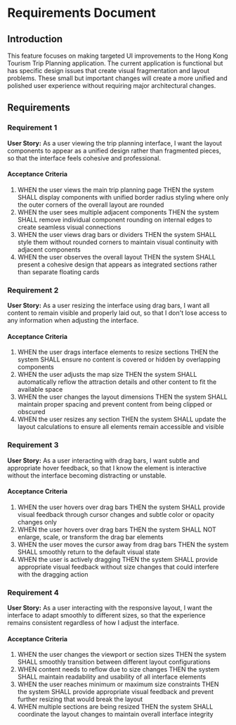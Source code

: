 # Requirements Document

## Introduction

This feature focuses on making targeted UI improvements to the Hong Kong Tourism Trip Planning application. The current application is functional but has specific design issues that create visual fragmentation and layout problems. These small but important changes will create a more unified and polished user experience without requiring major architectural changes.

## Requirements

### Requirement 1

**User Story:** As a user viewing the trip planning interface, I want the layout components to appear as a unified design rather than fragmented pieces, so that the interface feels cohesive and professional.

#### Acceptance Criteria

1. WHEN the user views the main trip planning page THEN the system SHALL display components with unified border radius styling where only the outer corners of the overall layout are rounded
2. WHEN the user sees multiple adjacent components THEN the system SHALL remove individual component rounding on internal edges to create seamless visual connections
3. WHEN the user views drag bars or dividers THEN the system SHALL style them without rounded corners to maintain visual continuity with adjacent components
4. WHEN the user observes the overall layout THEN the system SHALL present a cohesive design that appears as integrated sections rather than separate floating cards

### Requirement 2

**User Story:** As a user resizing the interface using drag bars, I want all content to remain visible and properly laid out, so that I don't lose access to any information when adjusting the interface.

#### Acceptance Criteria

1. WHEN the user drags interface elements to resize sections THEN the system SHALL ensure no content is covered or hidden by overlapping components
2. WHEN the user adjusts the map size THEN the system SHALL automatically reflow the attraction details and other content to fit the available space
3. WHEN the user changes the layout dimensions THEN the system SHALL maintain proper spacing and prevent content from being clipped or obscured
4. WHEN the user resizes any section THEN the system SHALL update the layout calculations to ensure all elements remain accessible and visible

### Requirement 3

**User Story:** As a user interacting with drag bars, I want subtle and appropriate hover feedback, so that I know the element is interactive without the interface becoming distracting or unstable.

#### Acceptance Criteria

1. WHEN the user hovers over drag bars THEN the system SHALL provide visual feedback through cursor changes and subtle color or opacity changes only
2. WHEN the user hovers over drag bars THEN the system SHALL NOT enlarge, scale, or transform the drag bar elements
3. WHEN the user moves the cursor away from drag bars THEN the system SHALL smoothly return to the default visual state
4. WHEN the user is actively dragging THEN the system SHALL provide appropriate visual feedback without size changes that could interfere with the dragging action

### Requirement 4

**User Story:** As a user interacting with the responsive layout, I want the interface to adapt smoothly to different sizes, so that the experience remains consistent regardless of how I adjust the interface.

#### Acceptance Criteria

1. WHEN the user changes the viewport or section sizes THEN the system SHALL smoothly transition between different layout configurations
2. WHEN content needs to reflow due to size changes THEN the system SHALL maintain readability and usability of all interface elements
3. WHEN the user reaches minimum or maximum size constraints THEN the system SHALL provide appropriate visual feedback and prevent further resizing that would break the layout
4. WHEN multiple sections are being resized THEN the system SHALL coordinate the layout changes to maintain overall interface integrity
